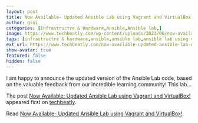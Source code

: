 ```yaml
---
layout: post
title: Now Available- Updated Ansible Lab using Vagrant and VirtualBox!
author: gini
categories: [Infrastructre & Hardware,Ansible,Ansible lab,]
image: https://www.techbeatly.com/wp-content/uploads/2023/06/now-available-updated-ansible-lab-using-vagrant-and-virtualbox-1024x576.png
tags: [infrastructre & hardware,ansible,ansible lab,ansible lab using vagrant,ansible lab using virtualbox,ansible playbook,ansible training,free ansible lab,]
ext_url: https://www.techbeatly.com/now-available-updated-ansible-lab-using-vagrant-and-virtualbox/
show-avatar: true
featured: false
hidden: false
---
```


<p>I am happy to announce the updated version of the Ansible Lab code, based on the valuable feedback from our incredible learning community! This lab&#46;&#46;&#46;</p>
<p>The post <a href="https://www.techbeatly.com/now-available-updated-ansible-lab-using-vagrant-and-virtualbox/">Now Available: Updated Ansible Lab using Vagrant and VirtualBox!</a> appeared first on <a href="https://www.techbeatly.com">techbeatly</a>.</p>

Read [Now Available- Updated Ansible Lab using Vagrant and VirtualBox!](https://www.techbeatly.com/now-available-updated-ansible-lab-using-vagrant-and-virtualbox/).